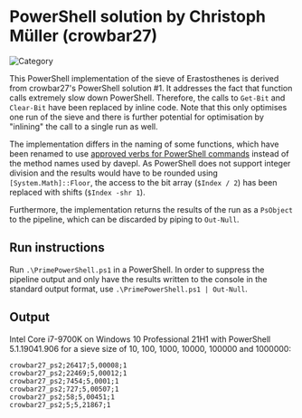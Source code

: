 # PowerShell solution by Christoph Müller (crowbar27)
![Category](https://img.shields.io/badge/Category-faithful-green)

This PowerShell implementation of the sieve of Erastosthenes is derived from crowbar27's PowerShell solution #1. It addresses the fact that function calls extremely slow down PowerShell. Therefore, the calls to `Get-Bit` and `Clear-Bit` have been replaced by inline code. Note that this only optimises one run of the sieve and there is further potential for optimisation by "inlining" the call to a single run as well.

The implementation differs in the naming of some functions, which have been renamed to use [approved verbs for PowerShell commands](https://docs.microsoft.com/en-gb/powershell/scripting/developer/cmdlet/approved-verbs-for-windows-powershell-commands?view=powershell-7.1) instead of the method names used by davepl. As PowerShell does not support integer division and the results would have to be rounded using `[System.Math]::Floor`, the access to the bit array (`$Index / 2`) has been replaced with shifts (`$Index -shr 1`).

Furthermore, the implementation returns the results of the run as a `PsObject` to the pipeline, which can be discarded by piping to `Out-Null`.

## Run instructions
Run `.\PrimePowerShell.ps1` in a PowerShell. In order to suppress the pipeline output and only have the results written to the console in the standard output format, use `.\PrimePowerShell.ps1 | Out-Null`.

## Output
Intel Core i7-9700K on Windows 10 Professional 21H1 with PowerShell 5.1.19041.906 for a sieve size of 10, 100, 1000, 10000, 100000 and 1000000:

```
crowbar27_ps2;26417;5,00008;1
crowbar27_ps2;22469;5,00012;1
crowbar27_ps2;7454;5,0001;1
crowbar27_ps2;727;5,00507;1
crowbar27_ps2;58;5,00451;1
crowbar27_ps2;5;5,21867;1
```
